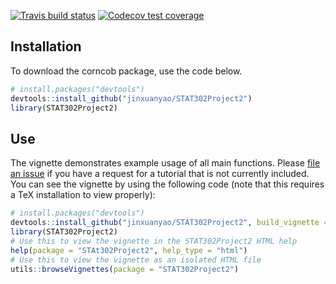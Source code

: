   <!-- badges: start -->
  [![Travis build status](https://travis-ci.com/jinxuanyao/STAT302Project2.svg?branch=master)](https://travis-ci.com/jinxuanyao/STAT302Project2)
  [![Codecov test coverage](https://codecov.io/gh/jinxuanyao/STAT302Project2/branch/master/graph/badge.svg)](https://codecov.io/gh/jinxuanyao/STAT302Project2?branch=master)
  <!-- badges: end -->

## Installation

To download the corncob package, use the code below.

``` r
# install.packages("devtools")
devtools::install_github("jinxuanyao/STAT302Project2")
library(STAT302Project2)
```
## Use

The vignette demonstrates example usage of all main functions. Please [file an issue](https://github.com/jinxuanyao/STAT302Project2/issues) if you have a request for a tutorial that is not currently included. You can see the vignette by using the following code (note that this requires a TeX installation to view properly):


``` r
# install.packages("devtools")
devtools::install_github("jinxuanyao/STAT302Project2", build_vignette = TRUE, build_opts = c())
library(STAT302Project2)
# Use this to view the vignette in the STAT302Project2 HTML help
help(package = "STAt302Project2", help_type = "html")
# Use this to view the vignette as an isolated HTML file
utils::browseVignettes(package = "STAT302Project2")
```

